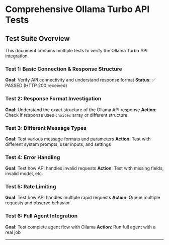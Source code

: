 # Comprehensive Ollama Turbo API Tests

## Test Suite Overview

This document contains multiple tests to verify the Ollama Turbo API integration.

### Test 1: Basic Connection & Response Structure
**Goal**: Verify API connectivity and understand response format
**Status**: ✅ PASSED (HTTP 200 received)

### Test 2: Response Format Investigation
**Goal**: Understand the exact structure of the Ollama API response
**Action**: Check if response uses `choices` array or different structure

### Test 3: Different Message Types
**Goal**: Test various message formats and parameters
**Action**: Test with different system prompts, user inputs, and settings

### Test 4: Error Handling
**Goal**: Test how API handles invalid requests
**Action**: Test with missing fields, invalid model, etc.

### Test 5: Rate Limiting
**Goal**: Test how API handles multiple rapid requests
**Action**: Queue multiple requests and observe behavior

### Test 6: Full Agent Integration
**Goal**: Test complete agent flow with Ollama
**Action**: Run full agent with a real job

---

